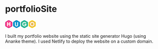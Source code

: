 # portfolioSite

<img src = "readme-images/hugo-logo-svg.svg" width="100">

 I built my portfolio website using the static site generator Hugo (using Ananke theme). I used Netlify to deploy the website on a custom domain.
